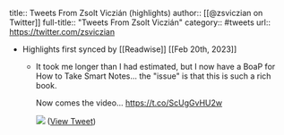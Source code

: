 title:: Tweets From Zsolt Viczián (highlights)
author:: [[@zsviczian on Twitter]]
full-title:: "Tweets From Zsolt Viczián"
category:: #tweets
url:: https://twitter.com/zsviczian

- Highlights first synced by [[Readwise]] [[Feb 20th, 2023]]
	- It took me longer than I had estimated, but I now have a BoaP for How to Take Smart Notes... the "issue" is that this is such a rich book.
	  
	  Now comes the video... https://t.co/ScUgGvHU2w
	  
	  ![](https://pbs.twimg.com/media/FZaaEKBXwAEj4tM.jpg) ([View Tweet](https://twitter.com/zsviczian/status/1555600526057799686))